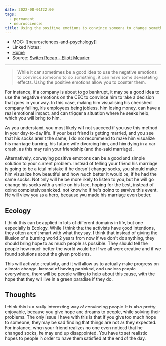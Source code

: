```yaml
---
date: 2022-08-01T22:00
tags:
  - permanent
  - neurosciences
title: Using the positive emotions to convince someone to change something
---
```

- MOC: [[neurosciences-and-psychology]]
- Linked Notes: 
- [Home](https://misudashi.ga/)
- Source: [Switch Recap - Eliott Meunier](https://www.youtube.com/watch?v=8c7PcR2uMyI)
----------
> While it can sometimes be a good idea to use the negative emotions to convince someone to do something, it can have some devastating effects. Using the positive emotions allow you to counter them.

For instance, if a company is about to go bankrupt, it may be a good idea to use the negative emotions on the CEO to convince him to take a decision that goes in your way. In this case, making him visualising his cherished company falling, his employees being jobless, him losing money, can have a real emotional impact, and can trigger a situation where he seeks help, which you will bring to him.

As you understand, you most likely will not succeed if you use this method in your day-to-day life. If your best friend is getting married, and you see that his socks aren't the same, I do not recommend to make him visualize his marriage burning, his future wife divorcing him, and him dying in a car crash, as this may ruin your friendship (and the-said marriage).

Alternatively, conveying positive emotions can be a good and simple solution to your current problem. Instead of telling your friend his marriage is going to be a total mistake if he doesn't change socks, you should make him visualize how beautiful and how much better it would be, if he had the same socks. Not only will he be more likely to listen to you, but he will go change his socks with a smile on his face, hoping for the best, instead of going completely panicked, not knowing if he's going to survive this event. He will view you as a hero, because you made his marriage even better.

## Ecology

I think this can be applied in lots of different domains in life, but one especially is Ecology. While I think that the activists have good intentions, they often aren't smart with what they say. I think that instead of giving the illusion of a burning world 2 years from now if we don't do anything, they should bring hope to as much people as possible. They should tell the people how much better the world would be if we all were creative and if we found solutions about the given problems. 

This will activate creativity, and it will allow us to actually make progress on climate change. Instead of having panicked, and useless people everywhere, there will be people willing to help about this cause, with the hope that they will live in a green paradise if they do.

## Thoughts

I think this is a really interesting way of convincing people. It is also pretty enjoyable, because you give hope and dreams to people, while solving their problems. The only issue I have with this is that if you give too much hope to someone, they may be sad finding that things are not as they expected.
For instance, when your friend realizes no one even noticed that he changed socks, he may end up disappointed. You have to set realistic hopes to people in order to have them satisfied at the end of the day.